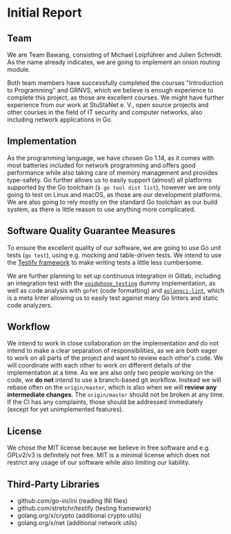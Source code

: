 # Initial Report

## Team

We are Team Bawang, consisting of Michael Loipführer and Julien Schmidt.
As the name already indicates, we are going to implement an onion routing module.

Both team members have successfully completed the courses "Introduction to Programming" and GRNVS, which we believe is enough experience to complete this project, as those are excellent courses.
We might have further experience from our work at StuStaNet e. V., open source projects and other courses in the field of IT security and computer networks, also including network applications in Go.

## Implementation

As the programming language, we have chosen Go 1.14, as it comes with most batteries included for network programming and offers good performance while also taking care of memory management and provides type-safety.
Go further allows us to easily support (almost) all platforms supported by the Go toolchain (`$ go tool dist list`), however we are only going to test on Linux and macOS, as those are our development platforms.
We are also going to rely mostly on the standard Go toolchain as our build system, as there is little reason to use anything more complicated.


## Software Quality Guarantee Measures

To ensure the excellent quality of our software, we are going to use Go unit tests (`go test`), using e.g. mocking and table-driven tests. We intend to use the [Testify framework](https://github.com/stretchr/testify) to make writing tests a little less cumbersome.

We are further planning to set up continuous integration in Gitlab, including an integration test with the [`voidphone_testing`](https://gitlab.lrz.de/netintum/teaching/voidphone_testing) dummy implementation, as well as code analysis with `gofmt` (code formatting) and [`golangci-lint`](https://github.com/golangci/golangci-lint), which is a meta linter allowing us to easily test against many Go linters and static code analyzers.


## Workflow

We intend to work in close collaboration on the implementation and do not intend to make a clear separation of responsibilities, as we are both eager to work on all parts of the project and want to review each other's code. We will coordinate with each other to work on different details of the implementation at a time.
As we are also only two people working on the code, we **do not** intend to use a branch-based git workflow. Instead we will rebase often on the `origin/master`, which is also when we will **review any intermediate changes**. The `origin/master` should not be broken at any time. If the CI has any complaints, those should be addressed immediately (except for yet unimplemented features).


## License

We chose the MIT license because we believe in free software and e.g. GPLv2/v3 is definitely not free.
MIT is a minimal license which does not restrict any usage of our software while also limiting our liability.


## Third-Party Libraries

* github.com/go-ini/ini (reading INI files)
* github.com/stretchr/testify (testing framework)
* golang.org/x/crypto (additional crypto utils)
* golang.org/x/net (additional network utils)
